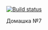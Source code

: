 [![Build status](https://ci.appveyor.com/api/projects/status/p95tk8o4o8r6c008?svg=true)](https://ci.appveyor.com/project/KeciLust/http-ahj-19)


Домашка №7



